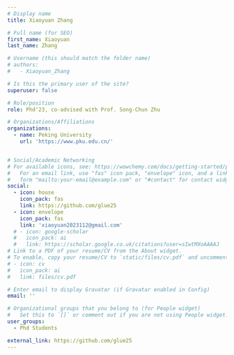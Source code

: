 ```yaml
---
# Display name
title: Xiaoyuan Zhang

# Full name (for SEO)
first_name: Xiaoyuan
last_name: Zhang

# Username (this should match the folder name)
# authors:
#   - Xiaoyuan_Zhang

# Is this the primary user of the site?
superuser: false

# Role/position
role: Phd'23, co-advised with Prof. Song-Chun Zhu

# Organizations/Affiliations
organizations:
  - name: Peking University
    url: 'https://www.pku.edu.cn/'


# Social/Academic Networking
# For available icons, see: https://wowchemy.com/docs/getting-started/page-builder/#icons
#   For an email link, use "fas" icon pack, "envelope" icon, and a link in the
#   form "mailto:your-email@example.com" or "#contact" for contact widget.
social:
  - icon: house
    icon_pack: fas
    link: https://github.com/glue25
  - icon: envelope
    icon_pack: fas
    link: 'xiaoyuan2023112@gmail.com'
  # - icon: google-scholar
  #   icon_pack: ai
  #   link: https://scholar.google.co.uk/citations?user=sIwtMXoAAAAJ
# Link to a PDF of your resume/CV from the About widget.
# To enable, copy your resume/CV to `static/files/cv.pdf` and uncomment the lines below.
# - icon: cv
#   icon_pack: ai
#   link: files/cv.pdf

# Enter email to display Gravatar (if Gravatar enabled in Config)
email: ''

# Organizational groups that you belong to (for People widget)
#   Set this to `[]` or comment out if you are not using People widget.
user_groups:
  - Phd Students

external_link: https://github.com/glue25
---
```


